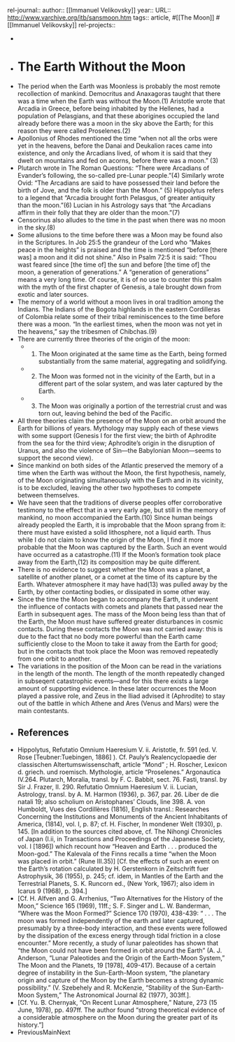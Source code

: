 rel-journal::
author:: [[Immanuel Velikovsky]]
year::
URL:: http://www.varchive.org/itb/sansmoon.htm
tags:: article, #[[The Moon]] #[[Immanuel Velikovsky]]
rel-projects::


-
- # The Earth Without the Moon
- The period when the Earth was Moonless is probably the most remote recollection of mankind. Democritus and Anaxagoras taught that there was a time when the Earth was without the Moon.(1) Aristotle wrote that Arcadia in Greece, before being inhabited by the Hellenes, had a population of Pelasgians, and that these aborigines occupied the land already before there was a moon in the sky above the Earth; for this reason they were called Proselenes.(2)
- Apollonius of Rhodes mentioned the time “when not all the orbs were yet in the heavens, before the Danai and Deukalion races came into existence, and only the Arcadians lived, of whom it is said that they dwelt on mountains and fed on acorns, before there was a moon.” (3)
- Plutarch wrote in The Roman Questions: “There were Arcadians of Evander’s following, the so-called pre-Lunar people.”(4) Similarly wrote Ovid: “The Arcadians are said to have possessed their land before the birth of Jove, and the folk is older than the Moon.” (5) Hippolytus refers to a legend that “Arcadia brought forth Pelasgus, of greater antiquity than the moon.”(6) Lucian in his Astrology says that “the Arcadians affirm in their folly that they are older than the moon.”(7)
- Censorinus also alludes to the time in the past when there was no moon in the sky.(8)
- Some allusions to the time before there was a Moon may be found also in the Scriptures. In Job 25:5 the grandeur of the Lord who “Makes peace in the heights” is praised and the time is mentioned “before [there was] a moon and it did not shine.” Also in Psalm 72:5 it is said: “Thou wast feared since [the time of] the sun and before [the time of] the moon, a generation of generations.” A “generation of generations” means a very long time. Of course, it is of no use to counter this psalm with the myth of the first chapter of Genesis, a tale brought down from exotic and later sources.
- The memory of a world without a moon lives in oral tradition among the Indians. The Indians of the Bogota highlands in the eastern Cordilleras of Colombia relate some of their tribal reminiscences to the time before there was a moon. “In the earliest times, when the moon was not yet in the heavens,” say the tribesmen of Chibchas.(9)
- There are currently three theories of the origin of the moon:
	- 1) The Moon originated at the same time as the Earth, being formed substantially from the same material, aggregating and solidifying.
	- 2) The Moon was formed not in the vicinity of the Earth, but in a different part of the solar system, and was later captured by the Earth.
	- 3) The Moon was originally a portion of the terrestrial crust and was torn out, leaving behind the bed of the Pacific.
- All three theories claim the presence of the Moon on an orbit around the Earth for billions of years. Mythology may supply each of these views with some support (Genesis I for the first view; the birth of Aphrodite from the sea for the third view; Aphrodite’s origin in the disruption of Uranus, and also the violence of Sin—the Babylonian Moon—seems to support the second view).
- Since mankind on both sides of the Atlantic preserved the memory of a time when the Earth was without the Moon, the first hypothesis, namely, of the Moon originating simultaneously with the Earth and in its vicinity, is to be excluded, leaving the other two hypotheses to compete between themselves.
- We have seen that the traditions of diverse peoples offer corroborative testimony to the effect that in a very early age, but still in the memory of mankind, no moon accompanied the Earth.(10) Since human beings already peopled the Earth, it is improbable that the Moon sprang from it: there must have existed a solid lithosphere, not a liquid earth. Thus while I do not claim to know the origin of the Moon, I find it more probable that the Moon was captured by the Earth. Such an event would have occurred as a catastrophe.(11) If the Moon’s formation took place away from the Earth,(12) its composition may be quite different.
- There is no evidence to suggest whether the Moon was a planet, a satellite of another planet, or a comet at the time of its capture by the Earth. Whatever atmosphere it may have had(13) was pulled away by the Earth, by other contacting bodies, or dissipated in some other way.
- Since the time the Moon began to accompany the Earth, it underwent the influence of contacts with comets and planets that passed near the Earth in subsequent ages. The mass of the Moon being less than that of the Earth, the Moon must have suffered greater disturbances in cosmic contacts. During these contacts the Moon was not carried away: this is due to the fact that no body more powerful than the Earth came sufficiently close to the Moon to take it away from the Earth for good; but in the contacts that took place the Moon was removed repeatedly from one orbit to another.
- The variations in the position of the Moon can be read in the variations in the length of the month. The length of the month repeatedly changed in subseqent catastrophic events—and for this there exists a large amount of supporting evidence. In these later occurrences the Moon played a passive role, and Zeus in the Iliad advised it (Aphrodite) to stay out of the battle in which Athene and Ares (Venus and Mars) were the main contestants.
- ## References
- Hippolytus, Refutatio Omnium Haeresium V. ii.
  Aristotle, fr. 591 (ed. V. Rose [Teubner:Tuebingen, 1886] ). Cf. Pauly’s Realencyclopaedie der classischen Altertumswissenschaft, article “Mond” ; H. Roscher, Lexicon d. griech. und roemisch. Mythologie, article “Proselenes.”
  Argonautica IV.264.
  Plutarch, Moralia, transl. by F. C. Babbit, sect. 76.
  Fasti, transl. by Sir J. Frazer, II. 290.
  Refutatio Omnium Haeresium V. ii.
  Lucian, Astrology, transl. by A. M. Harmon (1936), p. 367, par. 26.
  Liber de die natali 19; also scholium on Aristophanes’ Clouds, line 398.
  A. von Humboldt, Vues des Cordillères (1816), English transl.: Researches Concerning the Institutions and Monuments of the Ancient Inhabitants of America, (1814), vol. I, p. 87; cf. H. Fischer, In mondener Welt (1930), p. 145.
  [In addition to the sources cited above, cf. The Nihongi Chronicles of Japan (I.ii, in Transactions and Proceedings of the Japanese Society, vol. I [1896]) which recount how “Heaven and Earth . . . produced the Moon-god.” The Kalevala of the Finns recalls a time “when the Moon was placed in orbit.” (Rune III.35)]
  [Cf. the effects of such an event on the Earth’s rotation calculated by H. Gerstenkorn in Zeitschrift fuer Astrophysik, 36 (1955), p. 245; cf. idem, in Mantles of the Earth and the Terrestrial Planets, S. K. Runcorn ed., (New York, 1967); also idem in Icarus 9 (1968), p. 394.]
- [Cf. H. Alfven and G. Arrhenius, “Two Alternatives for the History of the Moon,” Science 165 (1969), 11ff.; S. F. Singer and L. W. Banderman, “Where was the Moon Formed?” Science 170 (1970), 438-439: “ . . . The moon was formed independently of the earth and later captured, presumably by a three-body interaction, and these events were followed by the dissipation of the excess energy through tidal friction in a close encounter.” More recently, a study of lunar paleotides has shown that “the Moon could not have been formed in orbit around the Earth” (A. J. Anderson, “Lunar Paleotides and the Origin of the Earth-Moon System,” The Moon and the Planets, 19 [1978], 409-417). Because of a certain degree of instability in the Sun-Earth-Moon system, “the planetary origin and capture of the Moon by the Earth becomes a strong dynamic possibility.” (V. Szebehely and R. McKenzie, “Stability of the Sun-Earth-Moon System,” The Astronomical Journal 82 (1977), 303ff.].
- [Cf. Yu. B. Chernyak, “On Recent Lunar Atmosphere,” Nature, 273 (15 June, 1978), pp. 497ff. The author found “strong theoretical evidence of a considerable atmosphere on the Moon during the greater part of its history.”]
- PreviousMainNext
